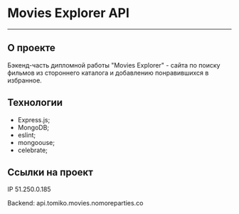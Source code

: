 # Movies Explorer API
--------------------
## О проекте

Бэкенд-часть дипломной работы "Movies Explorer" - сайта по поиску фильмов из стороннего каталога и добавлению понравившихся в избранное.

## Технологии

+ Express.js;
+ MongoDB;
+ eslint;
+ mongoouse;
+ celebrate;

## Ссылки на проект

IP 51.250.0.185

Backend: api.tomiko.movies.nomoreparties.co

